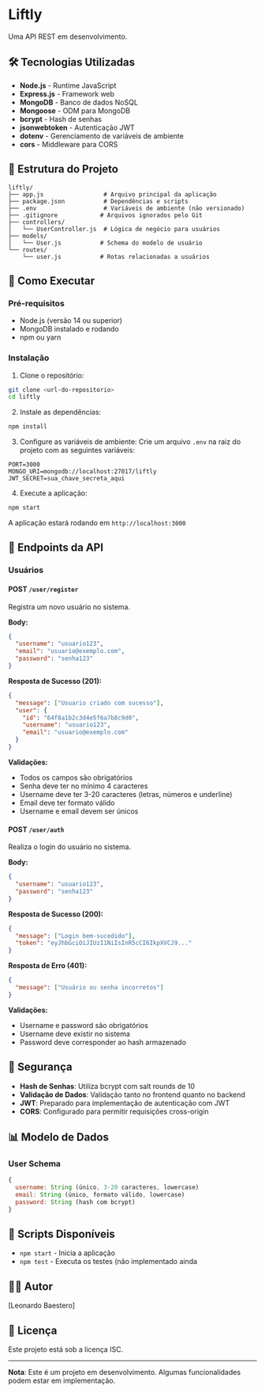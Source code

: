 # Liftly

Uma API REST em desenvolvimento.

## 🛠️ Tecnologias Utilizadas

- **Node.js** - Runtime JavaScript
- **Express.js** - Framework web
- **MongoDB** - Banco de dados NoSQL
- **Mongoose** - ODM para MongoDB
- **bcrypt** - Hash de senhas
- **jsonwebtoken** - Autenticação JWT
- **dotenv** - Gerenciamento de variáveis de ambiente
- **cors** - Middleware para CORS

## 📁 Estrutura do Projeto

```
liftly/
├── app.js                 # Arquivo principal da aplicação
├── package.json           # Dependências e scripts
├── .env                   # Variáveis de ambiente (não versionado)
├── .gitignore            # Arquivos ignorados pelo Git
├── controllers/
│   └── UserController.js  # Lógica de negócio para usuários
├── models/
│   └── User.js           # Schema do modelo de usuário
└── routes/
    └── user.js           # Rotas relacionadas a usuários
```

## 🚀 Como Executar

### Pré-requisitos

- Node.js (versão 14 ou superior)
- MongoDB instalado e rodando
- npm ou yarn

### Instalação

1. Clone o repositório:

```bash
git clone <url-do-repositorio>
cd liftly
```

2. Instale as dependências:

```bash
npm install
```

3. Configure as variáveis de ambiente:
   Crie um arquivo `.env` na raiz do projeto com as seguintes variáveis:

```env
PORT=3000
MONGO_URI=mongodb://localhost:27017/liftly
JWT_SECRET=sua_chave_secreta_aqui
```

4. Execute a aplicação:

```bash
npm start
```

A aplicação estará rodando em `http://localhost:3000`

## 📡 Endpoints da API

### Usuários

#### POST `/user/register`

Registra um novo usuário no sistema.

**Body:**

```json
{
  "username": "usuario123",
  "email": "usuario@exemplo.com",
  "password": "senha123"
}
```

**Resposta de Sucesso (201):**

```json
{
  "message": ["Usuario criado com sucesso"],
  "user": {
    "id": "64f8a1b2c3d4e5f6a7b8c9d0",
    "username": "usuario123",
    "email": "usuario@exemplo.com"
  }
}
```

**Validações:**

- Todos os campos são obrigatórios
- Senha deve ter no mínimo 4 caracteres
- Username deve ter 3-20 caracteres (letras, números e underline)
- Email deve ter formato válido
- Username e email devem ser únicos

#### POST `/user/auth`

Realiza o login do usuário no sistema.

**Body:**

```json
{
  "username": "usuario123",
  "password": "senha123"
}
```

**Resposta de Sucesso (200):**

```json
{
  "message": ["Login bem-sucedido"],
  "token": "eyJhbGciOiJIUzI1NiIsInR5cCI6IkpXVCJ9..."
}
```

**Resposta de Erro (401):**

```json
{
  "message": ["Usuário ou senha incorretos"]
}
```

**Validações:**

- Username e password são obrigatórios
- Username deve existir no sistema
- Password deve corresponder ao hash armazenado

## 🔐 Segurança

- **Hash de Senhas**: Utiliza bcrypt com salt rounds de 10
- **Validação de Dados**: Validação tanto no frontend quanto no backend
- **JWT**: Preparado para implementação de autenticação com JWT
- **CORS**: Configurado para permitir requisições cross-origin

## 📊 Modelo de Dados

### User Schema

```javascript
{
  username: String (único, 3-20 caracteres, lowercase)
  email: String (único, formato válido, lowercase)
  password: String (hash com bcrypt)
}
```

## 🔧 Scripts Disponíveis

- `npm start` - Inicia a aplicação
- `npm test` - Executa os testes (não implementado ainda

## 👨‍💻 Autor

[Leonardo Baestero]

## 📄 Licença

Este projeto está sob a licença ISC.

---

**Nota**: Este é um projeto em desenvolvimento. Algumas funcionalidades podem estar em implementação.
